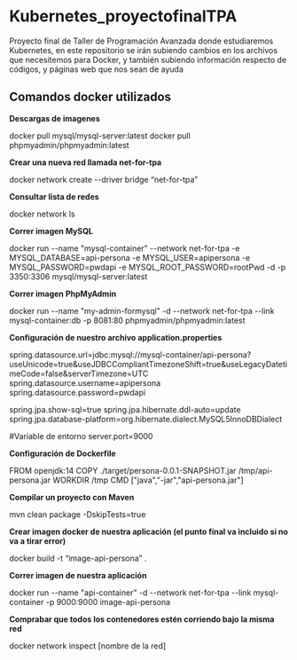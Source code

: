 # Kubernetes_proyectofinalTPA
Proyecto final de Taller de Programación Avanzada donde estudiaremos Kubernetes, en este repositorio se irán subiendo cambios en los archivos que necesitemos para Docker, y también subiendo información respecto de códigos, y páginas web que nos sean de ayuda

## Comandos docker utilizados

**Descargas de imagenes**

docker pull mysql/mysql-server:latest
docker pull phpmyadmin/phpmyadmin:latest

**Crear una nueva red llamada net-for-tpa**

docker network create --driver bridge “net-for-tpa”

**Consultar lista de redes**

docker network ls

**Correr imagen MySQL**

docker run --name "mysql-container" --network net-for-tpa -e MYSQL_DATABASE=api-persona -e MYSQL_USER=apipersona -e MYSQL_PASSWORD=pwdapi  -e MYSQL_ROOT_PASSWORD=rootPwd -d -p 3350:3306 mysql/mysql-server:latest

**Correr imagen PhpMyAdmin**

docker run --name "my-admin-formysql" -d --network net-for-tpa --link mysql-container:db -p 8081:80 phpmyadmin/phpmyadmin:latest

**Configuración de nuestro archivo application.properties**

spring.datasource.url=jdbc:mysql://mysql-container/api-persona?useUnicode=true&useJDBCCompliantTimezoneShift=true&useLegacyDatetimeCode=false&serverTimezone=UTC
spring.datasource.username=apipersona
spring.datasource.password=pwdapi

spring.jpa.show-sql=true
spring.jpa.hibernate.ddl-auto=update
spring.jpa.database-platform=org.hibernate.dialect.MySQL5InnoDBDialect

#Variable de entorno
server.port=9000


**Configuración de Dockerfile**

FROM openjdk:14
COPY ./target/persona-0.0.1-SNAPSHOT.jar /tmp/api-persona.jar
WORKDIR /tmp
CMD ["java","-jar","api-persona.jar"]

**Compilar un proyecto con Maven**

mvn clean package -DskipTests=true

**Crear imagen docker de nuestra aplicación (el punto final va incluido si no va a tirar error)**

docker build -t “image-api-persona” .

**Correr imagen de nuestra aplicación**

docker run --name "api-container" -d --network net-for-tpa --link mysql-container -p 9000:9000 image-api-persona

**Comprabar que todos los contenedores estén corriendo bajo la misma red**

docker network inspect [nombre de la red]
